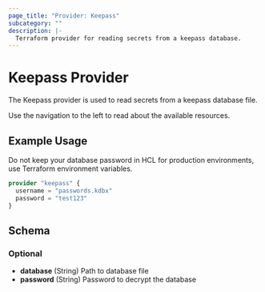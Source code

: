 ```yaml
---
page_title: "Provider: Keepass"
subcategory: ""
description: |-
  Terraform provider for reading secrets from a keepass database.
---
```


# Keepass Provider

The Keepass provider is used to read secrets from a keepass database file.

Use the navigation to the left to read about the available resources.

## Example Usage

Do not keep your database password in HCL for production environments, use Terraform environment variables.

```terraform
provider "keepass" {
  username = "passwords.kdbx"
  password = "test123"
}
```

## Schema

### Optional

- **database** (String) Path to database file
- **password** (String) Password to decrypt the database